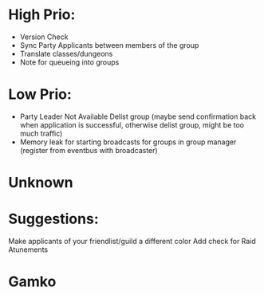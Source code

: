 # High Prio:
* Version Check
* Sync Party Applicants between members of the group
* Translate classes/dungeons
* Note for queueing into groups

# Low Prio:
* Party Leader Not Available Delist group (maybe send confirmation back when application is successful, otherwise delist group, might be too much traffic)
* Memory leak for starting broadcasts for groups in group manager (register from eventbus with broadcaster)

# Unknown

# Suggestions:
Make applicants of your friendlist/guild a different color
Add check for Raid Atunements

# Gamko
